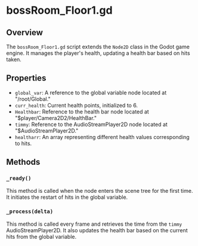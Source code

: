 # bossRoom_Floor1.gd

## Overview

The `bossRoom_Floor1.gd` script extends the `Node2D` class in the Godot game engine. It manages the player's health, updating a health bar based on hits taken.

## Properties

- `global_var`: A reference to the global variable node located at "/root/Global."
- `curr_health`: Current health points, initialized to 6.
- `Healthbar`: Reference to the health bar node located at "$player/Camera2D2/HealthBar."
- `timmy`: Reference to the AudioStreamPlayer2D node located at "$AudioStreamPlayer2D."
- `healtharr`: An array representing different health values corresponding to hits.

## Methods

### `_ready()`

This method is called when the node enters the scene tree for the first time.
It initiates the restart of hits in the global variable.

### `_process(delta)`

This method is called every frame and retrieves the time from the `timmy` AudioStreamPlayer2D.
It also updates the health bar based on the current hits from the global variable.

